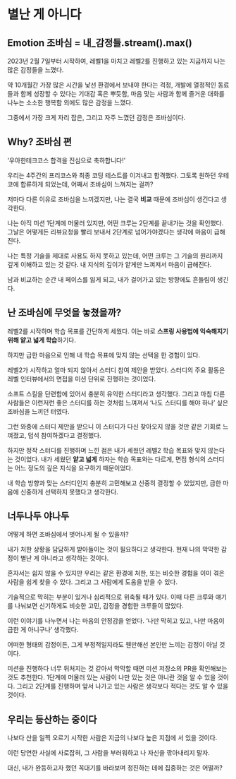 # 별난 게 아니다

## Emotion 조바심 = 내_감정들.stream().max()
2023년 2월 7일부터 시작하여, 레벨1을 마치고 레벨2를 진행하고 있는 지금까지 나는 많은 감정들을 느꼈다.

약 10개월간 가장 많은 시간을 낯선 환경에서 보내야 한다는 걱정, 개발에 열정적인 동료들과 함께 성장할 수 있다는 기대감 혹은 뿌듯함, 마음 맞는 사람과 함께 즐거운 대화를 나누는 소소한 행복함 외에도 많은 감정을 느꼈다.

그중에서 가장 크게 자리 잡은, 그리고 자주 느꼈던 감정은 조바심이다.

## Why? 조바심 편
‘우아한테크코스 합격을 진심으로 축하합니다!’ 

우리는 4주간의 프리코스와 최종 코딩 테스트를 이겨내고 합격했다. 그토록 원하던 우테코에 합류하게 되었는데, 어째서 조바심이 느껴지는 걸까?

저마다 다른 이유로 조바심을 느끼겠지만, 나는 결국 **비교** 때문에 조바심이 생긴다고 생각한다.

나는 아직 미션 1단계에 머물러 있지만, 어떤 크루는 2단계를 끝내가는 것을 확인했다. 그날은 어떻게든 리뷰요청을 빨리 보내서 2단계로 넘어가야겠다는 생각에 마음이 급해진다.

나는 특정 기술을 제대로 사용도 하지 못하고 있는데, 어떤 크루는 그 기술의 원리까지 깊게 이해하고 있는 것 같다. 내 지식의 깊이가 얕게만 느껴져서 마음이 급해진다.

남과 비교하는 순간 내 페이스를 잃게 되고, 내가 걸어가고 있는 방향에도 흔들림이 생긴다.

## 난 조바심에 무엇을 놓쳤을까?
레벨2를 시작하며 학습 목표를 간단하게 세웠다. 이는 바로 **스프링 사용법에 익숙해지기 위해 얕고 넓게 학습**하기다.

하지만 급한 마음으로 인해 내 학습 목표에 맞지 않는 선택을 한 경험이 있다.

레벨2가 시작하고 얼마 되지 않아서 스터디 참여 제안을 받았다. 스터디의 주요 활동은 레벨 인터뷰에서의 면접을 미션 단위로 진행하는 것이었다.

소프트 스킬을 단련함에 있어서 충분히 유익한 스터디라고 생각했다. 그리고 마침 다른 사람들은 이런저런 좋은 스터디를 하는 것처럼 느껴져서 ‘나도 스터디를 해야 하나’ 싶은 조바심을 느끼던 터였다. 

그런 와중에 스터디 제안을 받으니 이 스터디가 다신 찾아오지 않을 것만 같은 기회로 느껴졌고, 덥석 참여하겠다고 결정했다.

하지만 정작 스터디를 진행하며 느낀 점은 내가 세웠던 레벨2 학습 목표와 맞지 않는다는 것이었다. 내가 세웠던 **얕고 넓게** 하자는 학습 목표와는 다르게, 면접 형식의 스터디는 어느 정도의 깊은 지식을 요구하기 때문이었다.

내 학습 방향과 맞는 스터디인지 충분히 고민해보고 신중히 결정할 수 있었지만, 급한 마음에 신중하게 선택하지 못했다고 생각한다.

## 너두나두 야나두
어떻게 하면 조바심에서 벗어나게 될 수 있을까?

내가 처한 상황을 담담하게 받아들이는 것이 필요하다고 생각한다. 현재 나의 막막한 감정이 별난 게 아니라고 생각하는 것이다.

혼자서는 쉽지 않을 수 있지만 우리는 같은 환경에 처한, 또는 비슷한 경험을 이미 겪은 사람을 쉽게 찾을 수 있다. 그리고 그 사람에게 도움을 받을 수 있다.

기술적으로 막히는 부분이 있거나 심리적으로 위축될 때가 있다. 이때 다른 크루와 얘기를 나눠보면 신기하게도 비슷한 고민, 감정을 경험한 크루들이 많았다.

이런 이야기를 나누면서 나는 마음의 안정감을 얻었다. ‘나만 막히고 있고, 나만 마음이 급한 게 아니구나’ 생각했다.

어떠한 형태의 감정이든, 그게 부정적일지라도 웬만해선 본인만 느끼는 감정이 아닐 것이다. 

미션을 진행하다 너무 뒤처지는 것 같아서 막막할 때면 미션 저장소의 PR을 확인해보는 것도 추천한다. 1단계에 머물러 있는 사람이 나만 있는 것은 아니란 것을 알 수 있을 것이다. 그리고 2단계를 진행하며 앞서 나가고 있는 사람은 생각보다 적다는 것도 알 수 있을 것이다.

## 우리는 등산하는 중이다
나보다 산을 일찍 오르기 시작한 사람은 지금의 나보다 높은 지점에 서 있을 것이다. 

이런 당연한 사실에 사로잡혀, 그 사람을 부러워하고 나 자신을 깎아내리지 말자.

대신, 내가 완등하고자 했던 꼭대기를 바라보며 정진하는 데에 집중하는 것은 어떨까?
